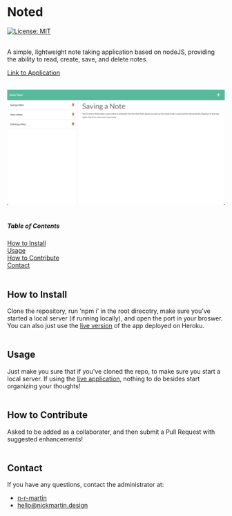 # Noted

  [![License: MIT](https://img.shields.io/badge/License-MIT-yellow.svg)](https://opensource.org/licenses/MIT)
  <br />
  <br />
  
  A simple, lightweight note taking application based on nodeJS, providing the ability to read, create, save, and delete notes.

  [Link to Application](https://ancient-woodland-71424.herokuapp.com/)
  <br />
  <br />

   ![Image of application showing the user interface](readmeAssets/noted-screengrab.png)
   <br />
  <br />

  ##### Table of Contents  
  [How to Install](#installation)  
  [Usage](#usage)   
  [How to Contribute](#contribution)  
  [Contact](#contact)  
  <br />

  <a name="installation"></a>

  ## How to Install
  Clone the repository, run 'npm i' in the root direcotry, make sure you've started a local server (if running locally), and open the port in your broswer. You can also just use the [live version](https://ancient-woodland-71424.herokuapp.com/) of the app deployed on Heroku.
  <br />
  <br />

  <a name="usage"></a>

  ## Usage
  Just make you sure that if you've cloned the repo, to make sure you start a local server. If using the [live application](https://ancient-woodland-71424.herokuapp.com/), nothing to do besides start organizing your thoughts!
  <br />
  <br />

  <a name="contribution"></a>

  ## How to Contribute
  Asked to be added as a collaborater, and then submit a Pull Request with suggested enhancements!
  <br />
  <br />

  <a name="contact"></a>

  ## Contact
  If you have any questions, contact the administrator at:

  * [n-r-martin](https://github.com/n-r-martin)
  * hello@nickmartin.design
  
